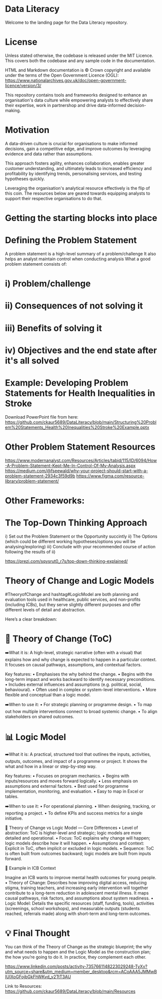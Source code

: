 # Data Literacy

Welcome to the landing page for the Data Literacy repository.

# License
Unless stated otherwise, the codebase is released under the MIT Licence. This covers both the codebase and any sample code in the documentation.

HTML and Markdown documentation is © Crown copyright and available under the terms of the Open Government Licence (OGL):
https://www.nationalarchives.gov.uk/doc/open-government-licence/version/3/

This repository contains tools and frameworks designed to enhance an organisation's data culture while empowering analysts to effectively share their expertise, work
in partnershop and drive data-informed decision-making.

# Motivation
A data-driven culture is crucial for organisations to make informed decisions, gain a competitive edge, and improve outcomes by leveraging evidence and data rather than assumptions.

This approach fosters agility, enhances collaboration, enables greater customer understanding, and ultimately leads to increased efficiency and profitability by identifying trends, personalising services, and testing hypotheses quickly.

Leveraging the organisation's analytical resource effectively is the flip of this coin. The resources below are geared towards equipping analysts to support their respective organisations to do that.

# Getting the starting blocks into place

# Defining the Problem Statement
A problem statement is a high-level summary of a problem/challenge
It also helps an analyst maintain control when conducting analysis
What a good problem statement consists of:
  # i) Problem/challenge
  # ii) Consequences of not solving it
  # iii) Benefits of solving it
  # iv) Objectives and the end state after it's all solved

# Example: Developing Problem Statements for Health Inequalities in Stroke
Download PowerPoint file from here: https://github.com/ckaur5689/DataLiteracy/blob/main/Structuring%20Problem%20Statements_Health%20Inequalities%20Stroke%20Example.pptx

# Other Problem Statement Resources
https://www.modernanalyst.com/Resources/Articles/tabid/115/ID/6094/How-A-Problem-Statement-Kept-Me-In-Control-Of-My-Analysis.aspx
https://medium.com/@fseewald/why-your-project-should-start-with-a-problem-statement-2934c3f59d9b
https://www.figma.com/resource-library/problem-statement/

# Other Frameworks:

# The Top-Down Thinking Approach
i) Set out the Problem Statement or the Opportunity succintly
ii) The Options (which could be different working hypotheses/options you will be analysing/exploring)
iii) Conclude with your recommended course of action following the results of ii)

https://prezi.com/sqysrut0_r7s/top-down-thinking-explained/

# Theory of Change and Logic Models
#TheoryofChange and hashtag#LogicModel are both planning and evaluation tools used in healthcare, public services, and non-profits (including ICBs), but they serve slightly different purposes and offer different levels of detail and abstraction.

Here’s a clear breakdown:

# 🧠 Theory of Change (ToC)

➡️What it is:
A high-level, strategic narrative (often with a visual) that explains how and why change is expected to happen in a particular context. It focuses on causal pathways, assumptions, and contextual factors.

Key features:
 • Emphasises the why behind the change.
 • Begins with the long-term impact and works backward to identify necessary preconditions.
 • Includes external influences and assumptions (e.g. political, social, behavioural).
 • Often used in complex or system-level interventions.
 • More flexible and conceptual than a logic model.

➡️When to use it:
 • For strategic planning or programme design.
 • To map out how multiple interventions connect to broad systemic change.
 • To align stakeholders on shared outcomes.

# 📊 Logic Model

➡️What it is:
A practical, structured tool that outlines the inputs, activities, outputs, outcomes, and impact of a programme or project. It shows the what and how in a linear or step-by-step way.

Key features:
 • Focuses on program mechanics.
 • Begins with inputs/resources and moves forward logically.
 • Less emphasis on assumptions and external factors.
 • Best used for programme implementation, monitoring, and evaluation.
 • Easy to map in Excel or tables.

➡️When to use it:
 • For operational planning.
 • When designing, tracking, or reporting a project.
 • To define KPIs and success metrics for a single initiative.

🎯 Theory of Change vs Logic Model — Core Differences
 • Level of abstraction: ToC is higher-level and strategic; logic models are more detailed and operational.
 • Focus: ToC explains why change will happen; logic models describe how it will happen.
 • Assumptions and context: Explicit in ToC, often implicit or excluded in logic models.
 • Sequence: ToC is often built from outcomes backward; logic models are built from inputs forward.

🏥 Example in ICB Context

Imagine an ICB wants to improve mental health outcomes for young people.
 • Theory of Change: Describes how improving digital access, reducing stigma, training teachers, and increasing early intervention will together contribute to a long-term reduction in adolescent mental illness. It maps causal pathways, risk factors, and assumptions about system readiness.
 • Logic Model: Details the specific resources (staff, funding, tools), activities (screenings, school workshops), and measurable outputs (students reached, referrals made) along with short-term and long-term outcomes.

# 💡 Final Thought

You can think of the Theory of Change as the strategic blueprint; the why and what needs to happen and the Logic Model as the construction plan; the how you’re going to do it. In practice, they complement each other.

https://www.linkedin.com/posts/activity-7357661148223029248-TyXv?utm_source=share&utm_medium=member_desktop&rcm=ACoAAA5JMMwBIUIXoGFojbGkFhWKvd_v2TtT3AU

Link to Resources:
https://github.com/ckaur5689/DataLiteracy/blob/main/Resources





